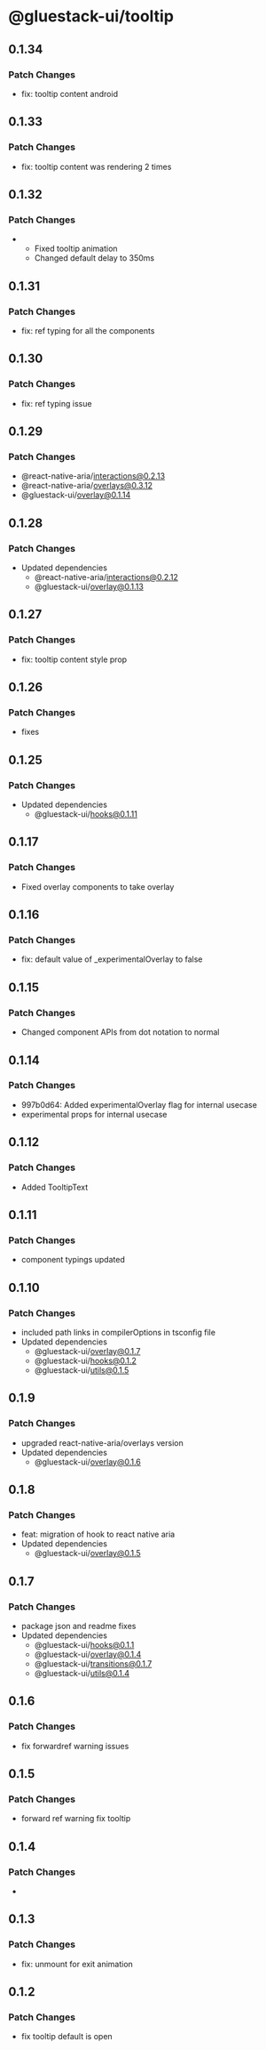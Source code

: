 # @gluestack-ui/tooltip

## 0.1.34

### Patch Changes

- fix: tooltip content android

## 0.1.33

### Patch Changes

- fix: tooltip content was rendering 2 times

## 0.1.32

### Patch Changes

- - Fixed tooltip animation
  - Changed default delay to 350ms

## 0.1.31

### Patch Changes

- fix: ref typing for all the components

## 0.1.30

### Patch Changes

- fix: ref typing issue

## 0.1.29

### Patch Changes

- @react-native-aria/interactions@0.2.13
- @react-native-aria/overlays@0.3.12
- @gluestack-ui/overlay@0.1.14

## 0.1.28

### Patch Changes

- Updated dependencies
  - @react-native-aria/interactions@0.2.12
  - @gluestack-ui/overlay@0.1.13

## 0.1.27

### Patch Changes

- fix: tooltip content style prop

## 0.1.26

### Patch Changes

- fixes

## 0.1.25

### Patch Changes

- Updated dependencies
  - @gluestack-ui/hooks@0.1.11

## 0.1.17

### Patch Changes

- Fixed overlay components to take overlay

## 0.1.16

### Patch Changes

- fix: default value of \_experimentalOverlay to false

## 0.1.15

### Patch Changes

- Changed component APIs from dot notation to normal

## 0.1.14

### Patch Changes

- 997b0d64: Added experimentalOverlay flag for internal usecase
- experimental props for internal usecase

## 0.1.12

### Patch Changes

- Added TooltipText

## 0.1.11

### Patch Changes

- component typings updated

## 0.1.10

### Patch Changes

- included path links in compilerOptions in tsconfig file
- Updated dependencies
  - @gluestack-ui/overlay@0.1.7
  - @gluestack-ui/hooks@0.1.2
  - @gluestack-ui/utils@0.1.5

## 0.1.9

### Patch Changes

- upgraded react-native-aria/overlays version
- Updated dependencies
  - @gluestack-ui/overlay@0.1.6

## 0.1.8

### Patch Changes

- feat: migration of hook to react native aria
- Updated dependencies
  - @gluestack-ui/overlay@0.1.5

## 0.1.7

### Patch Changes

- package json and readme fixes
- Updated dependencies
  - @gluestack-ui/hooks@0.1.1
  - @gluestack-ui/overlay@0.1.4
  - @gluestack-ui/transitions@0.1.7
  - @gluestack-ui/utils@0.1.4

## 0.1.6

### Patch Changes

- fix forwardref warning issues

## 0.1.5

### Patch Changes

- forward ref warning fix tooltip

## 0.1.4

### Patch Changes

-

## 0.1.3

### Patch Changes

- fix: unmount for exit animation

## 0.1.2

### Patch Changes

- fix tooltip default is open
